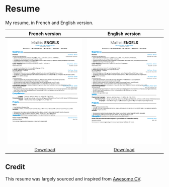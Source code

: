 # Resume
My resume, in French and English version.

| French version | English version |
|:---:|:---:|
| [![French resume](https://raw.githubusercontent.com/MathisEngels/resume/master/CV-ENGELS_Mathis.png)](https://raw.githubusercontent.com/MathisEngels/resume/master/CV-ENGELS_Mathis.pdf) | [![English resume](https://raw.githubusercontent.com/MathisEngels/resume/master/Resume-ENGELS_Mathis.png)](https://raw.githubusercontent.com/MathisEngels/resume/master/Resume-ENGELS_Mathis.pdf) |
| [Download](https://raw.githubusercontent.com/MathisEngels/resume/master/CV-ENGELS_Mathis.pdf) | [Download](https://raw.githubusercontent.com/MathisEngels/resume/master/Resume-ENGELS_Mathis.pdf) |

## Credit 
This resume was largely sourced and inspired from [Awesome CV](https://github.com/posquit0/Awesome-CV).
